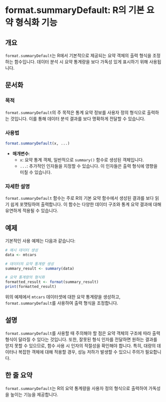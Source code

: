 <!--
Meta Description: # format.summaryDefault: R의 기본 요약 형식화 기능 ## 개요 `format.summaryDefault`는 R에서 기본적으로 제공되는 요약 객체의 출력 형식을 조정하는 함수입니다. 데이터 분석 시 요약 통계량을 보다 가독성 있게 표시하기 위해 사용...
Meta Keywords: format, summarydefault, 데이터, 있습니다, 통계량을
-->

# format.summaryDefault: R의 기본 요약 형식화 기능

## 개요
`format.summaryDefault`는 R에서 기본적으로 제공되는 요약 객체의 출력 형식을 조정하는 함수입니다. 데이터 분석 시 요약 통계량을 보다 가독성 있게 표시하기 위해 사용됩니다.

## 문서화
### 목적
`format.summaryDefault`의 주 목적은 통계 요약 정보를 사용자 정의 형식으로 출력하는 것입니다. 이를 통해 데이터 분석 결과를 보다 명확하게 전달할 수 있습니다.

### 사용법
```R
format.summaryDefault(x, ...)
```

- **매개변수**:
  - `x`: 요약 통계 객체, 일반적으로 `summary()` 함수로 생성된 객체입니다.
  - `...`: 추가적인 인자들을 지정할 수 있습니다. 이 인자들은 출력 형식에 영향을 미칠 수 있습니다.

### 자세한 설명
`format.summaryDefault` 함수는 주로 R의 기본 요약 함수에서 생성된 결과를 보다 읽기 쉽게 포맷팅하여 출력합니다. 이 함수는 다양한 데이터 구조와 통계 요약 결과에 대해 유연하게 적용될 수 있습니다.

## 예제
기본적인 사용 예제는 다음과 같습니다:

```R
# 예시 데이터 생성
data <- mtcars

# 데이터의 요약 통계량 생성
summary_result <- summary(data)

# 요약 통계량의 형식화
formatted_result <- format(summary_result)
print(formatted_result)
```

위의 예제에서 `mtcars` 데이터셋에 대한 요약 통계량을 생성하고, `format.summaryDefault`를 사용하여 출력 형식을 조정합니다.

## 설명
`format.summaryDefault`를 사용할 때 주의해야 할 점은 요약 객체의 구조에 따라 출력 형식이 달라질 수 있다는 것입니다. 또한, 잘못된 형식 인자를 전달하면 원하는 결과를 얻지 못할 수 있으므로, 함수 사용 시 인자의 적절성을 확인해야 합니다. 특히, 대량의 데이터나 복잡한 객체에 대해 적용할 경우, 성능 저하가 발생할 수 있으니 주의가 필요합니다.

## 한 줄 요약
`format.summaryDefault`는 R의 요약 통계량을 사용자 정의 형식으로 출력하여 가독성을 높이는 기능을 제공합니다.